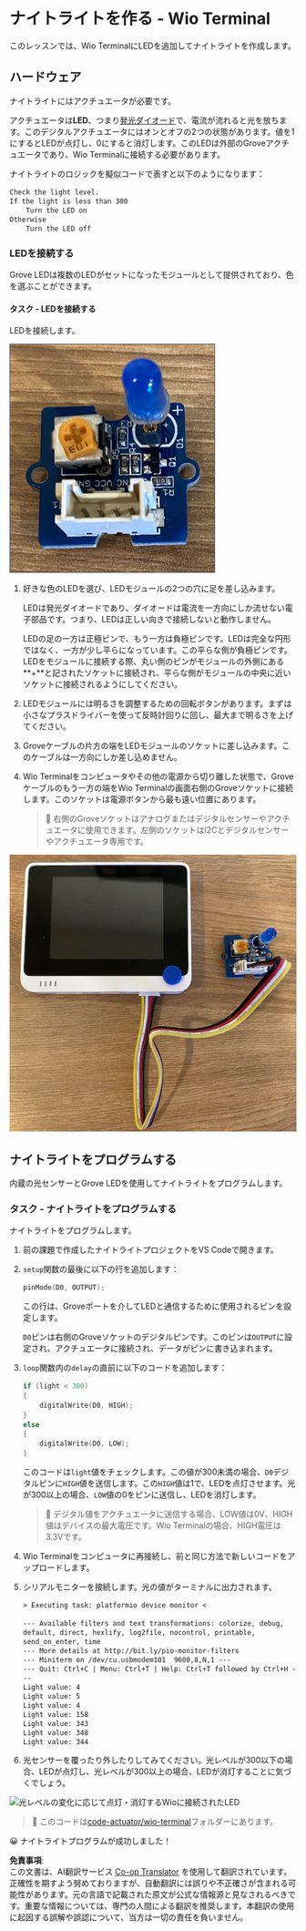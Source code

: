 <!--
CO_OP_TRANSLATOR_METADATA:
{
  "original_hash": "db44083b4dc6fb06eac83c4f16448940",
  "translation_date": "2025-08-24T23:22:24+00:00",
  "source_file": "1-getting-started/lessons/3-sensors-and-actuators/wio-terminal-actuator.md",
  "language_code": "ja"
}
-->
# ナイトライトを作る - Wio Terminal

このレッスンでは、Wio TerminalにLEDを追加してナイトライトを作成します。

## ハードウェア

ナイトライトにはアクチュエータが必要です。

アクチュエータは**LED**、つまり[発光ダイオード](https://wikipedia.org/wiki/Light-emitting_diode)で、電流が流れると光を放ちます。このデジタルアクチュエータにはオンとオフの2つの状態があります。値を1にするとLEDが点灯し、0にすると消灯します。このLEDは外部のGroveアクチュエータであり、Wio Terminalに接続する必要があります。

ナイトライトのロジックを擬似コードで表すと以下のようになります：

```output
Check the light level.
If the light is less than 300
    Turn the LED on
Otherwise
    Turn the LED off
```

### LEDを接続する

Grove LEDは複数のLEDがセットになったモジュールとして提供されており、色を選ぶことができます。

#### タスク - LEDを接続する

LEDを接続します。

![Grove LED](../../../../../translated_images/grove-led.6c853be93f473cf2c439cfc74bb1064732b22251a83cedf66e62f783f9cc1a79.ja.png)

1. 好きな色のLEDを選び、LEDモジュールの2つの穴に足を差し込みます。

    LEDは発光ダイオードであり、ダイオードは電流を一方向にしか流せない電子部品です。つまり、LEDは正しい向きで接続しないと動作しません。

    LEDの足の一方は正極ピンで、もう一方は負極ピンです。LEDは完全な円形ではなく、一方が少し平らになっています。この平らな側が負極ピンです。LEDをモジュールに接続する際、丸い側のピンがモジュールの外側にある**+**と記されたソケットに接続され、平らな側がモジュールの中央に近いソケットに接続されるようにしてください。

1. LEDモジュールには明るさを調整するための回転ボタンがあります。まずは小さなプラスドライバーを使って反時計回りに回し、最大まで明るさを上げてください。

1. Groveケーブルの片方の端をLEDモジュールのソケットに差し込みます。このケーブルは一方向にしか差し込めません。

1. Wio Terminalをコンピュータやその他の電源から切り離した状態で、Groveケーブルのもう一方の端をWio Terminalの画面右側のGroveソケットに接続します。このソケットは電源ボタンから最も遠い位置にあります。

    > 💁 右側のGroveソケットはアナログまたはデジタルセンサーやアクチュエータに使用できます。左側のソケットはI2Cとデジタルセンサーやアクチュエータ専用です。

![右側のソケットに接続されたGrove LED](../../../../../translated_images/wio-led.265a1897e72d7f21c753257516a4b677d8e30ce2b95fee98189458b3275ba0a6.ja.png)

## ナイトライトをプログラムする

内蔵の光センサーとGrove LEDを使用してナイトライトをプログラムします。

### タスク - ナイトライトをプログラムする

ナイトライトをプログラムします。

1. 前の課題で作成したナイトライトプロジェクトをVS Codeで開きます。

1. `setup`関数の最後に以下の行を追加します：

    ```cpp
    pinMode(D0, OUTPUT);
    ```

    この行は、Groveポートを介してLEDと通信するために使用されるピンを設定します。

    `D0`ピンは右側のGroveソケットのデジタルピンです。このピンは`OUTPUT`に設定され、アクチュエータに接続され、データがピンに書き込まれます。

1. `loop`関数内の`delay`の直前に以下のコードを追加します：

    ```cpp
    if (light < 300)
    {
        digitalWrite(D0, HIGH);
    }
    else
    {
        digitalWrite(D0, LOW);
    }
    ```

    このコードは`light`値をチェックします。この値が300未満の場合、`D0`デジタルピンに`HIGH`値を送信します。この`HIGH`値は1で、LEDを点灯させます。光が300以上の場合、`LOW`値の0をピンに送信し、LEDを消灯します。

    > 💁 デジタル値をアクチュエータに送信する場合、LOW値は0V、HIGH値はデバイスの最大電圧です。Wio Terminalの場合、HIGH電圧は3.3Vです。

1. Wio Terminalをコンピュータに再接続し、前と同じ方法で新しいコードをアップロードします。

1. シリアルモニターを接続します。光の値がターミナルに出力されます。

    ```output
    > Executing task: platformio device monitor <

    --- Available filters and text transformations: colorize, debug, default, direct, hexlify, log2file, nocontrol, printable, send_on_enter, time
    --- More details at http://bit.ly/pio-monitor-filters
    --- Miniterm on /dev/cu.usbmodem101  9600,8,N,1 ---
    --- Quit: Ctrl+C | Menu: Ctrl+T | Help: Ctrl+T followed by Ctrl+H ---
    Light value: 4
    Light value: 5
    Light value: 4
    Light value: 158
    Light value: 343
    Light value: 348
    Light value: 344
    ```

1. 光センサーを覆ったり外したりしてみてください。光レベルが300以下の場合、LEDが点灯し、光レベルが300以上の場合、LEDが消灯することに気づくでしょう。

![光レベルの変化に応じて点灯・消灯するWioに接続されたLED](../../../../../images/wio-running-assignment-1-1.gif)

> 💁 このコードは[code-actuator/wio-terminal](../../../../../1-getting-started/lessons/3-sensors-and-actuators/code-actuator/wio-terminal)フォルダーにあります。

😀 ナイトライトプログラムが成功しました！

**免責事項**:  
この文書は、AI翻訳サービス [Co-op Translator](https://github.com/Azure/co-op-translator) を使用して翻訳されています。正確性を期すよう努めておりますが、自動翻訳には誤りや不正確さが含まれる可能性があります。元の言語で記載された原文が公式な情報源と見なされるべきです。重要な情報については、専門の人間による翻訳を推奨します。本翻訳の使用に起因する誤解や誤認について、当方は一切の責任を負いません。